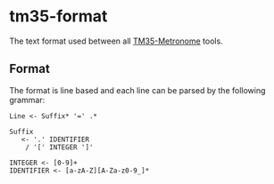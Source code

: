 # tm35-format

The text format used between all [TM35-Metronome](https://github.com/TM35-Metronome) tools.

## Format

The format is line based and each line can be parsed by the following grammar:
```
Line <- Suffix* '=' .*

Suffix
   <- '.' IDENTIFIER
    / '[' INTEGER ']'

INTEGER <- [0-9]+
IDENTIFIER <- [a-zA-Z][A-Za-z0-9_]*
```
